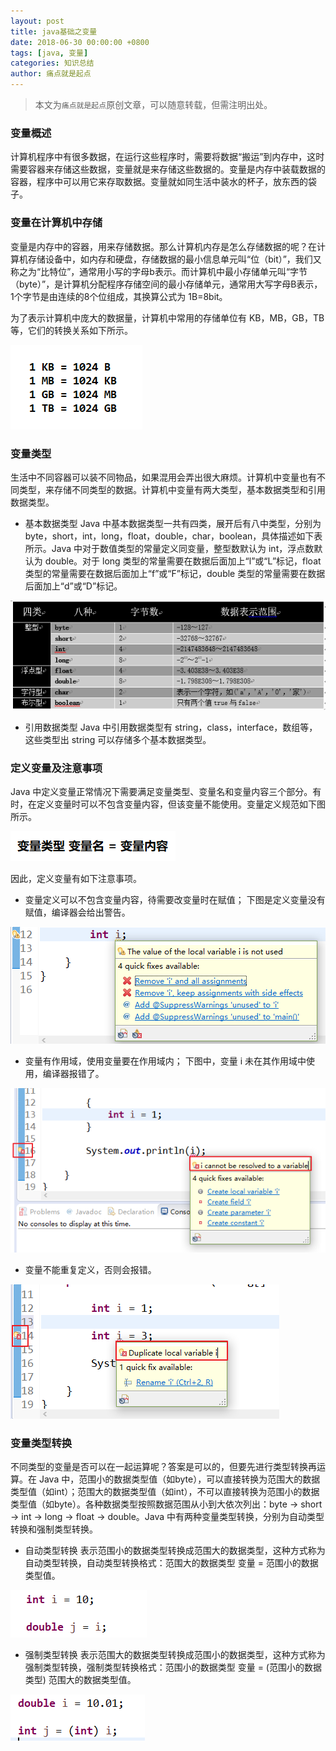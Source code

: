 ```yaml
---
layout: post
title: java基础之变量
date: 2018-06-30 00:00:00 +0800
tags: [java, 变量]
categories: 知识总结
author: 痛点就是起点
---
```


> 本文为`痛点就是起点`原创文章，可以随意转载，但需注明出处。

### 变量概述
计算机程序中有很多数据，在运行这些程序时，需要将数据“搬运”到内存中，这时需要容器来存储这些数据，变量就是来存储这些数据的。变量是内存中装载数据的容器，程序中可以用它来存取数据。变量就如同生活中装水的杯子，放东西的袋子。

### 变量在计算机中存储
变量是内存中的容器，用来存储数据。那么计算机内存是怎么存储数据的呢？在计算机存储设备中，如内存和硬盘，存储数据的最小信息单元叫“位（bit）”，我们又称之为“比特位”，通常用小写的字母b表示。而计算机中最小存储单元叫“字节（byte）”，是计算机分配程序存储空间的最小存储单元，通常用大写字母B表示，1个字节是由连续的8个位组成，其换算公式为 1B=8bit。

为了表示计算机中庞大的数据量，计算机中常用的存储单位有 KB，MB，GB，TB 等，它们的转换关系如下所示。

![](images/2018/XvI8oS7e626foZUvFZFN85U2.png)

### 变量类型
生活中不同容器可以装不同物品，如果混用会弄出很大麻烦。计算机中变量也有不同类型，来存储不同类型的数据。计算机中变量有两大类型，基本数据类型和引用数据类型。

* 基本数据类型
Java 中基本数据类型一共有四类，展开后有八中类型，分别为 byte，short，int，long，float，double，char，boolean，具体描述如下表所示。Java 中对于数值类型的常量定义同变量，整型数默认为 int，浮点数默认为 double。对于 long 类型的常量需要在数据后面加上“l”或“L”标记，float 类型的常量需要在数据后面加上“f”或“F”标记，double 类型的常量需要在数据后面加上“d”或“D”标记。

![](images/2018/47CSgKQtLHfxjZJ-wz7yjtmM.png)

* 引用数据类型
Java 中引用数据类型有 string，class，interface，数组等，这些类型出 string 可以存储多个基本数据类型。

### 定义变量及注意事项
Java 中定义变量正常情况下需要满足变量类型、变量名和变量内容三个部分。有时，在定义变量时可以不包含变量内容，但该变量不能使用。变量定义规范如下图所示。

![](images/2018/Pt2829Ah1NkHUOLCZCUvUUjV.png)

因此，定义变量有如下注意事项。
* 变量定义可以不包含变量内容，待需要改变量时在赋值；
下图是定义变量没有赋值，编译器会给出警告。

![](images/2018/VYghY4Iou48lXGdTXDj-gMn8.png)

* 变量有作用域，使用变量要在作用域内；
下图中，变量 i 未在其作用域中使用，编译器报错了。

![](images/2018/9Qe2oVGWsl2lZNYgVBlA22KR.png)

* 变量不能重复定义，否则会报错。

![](images/2018/UClRdJSYqHy4pueNnZCg2k9-.png)

### 变量类型转换
不同类型的变量是否可以在一起运算呢？答案是可以的，但要先进行类型转换再运算。在 Java 中，范围小的数据类型值（如byte），可以直接转换为范围大的数据类型值（如int）；范围大的数据类型值（如int），不可以直接转换为范围小的数据类型值（如byte）。各种数据类型按照数据范围从小到大依次列出：byte -> short -> int -> long -> float -> double。Java 中有两种变量类型转换，分别为自动类型转换和强制类型转换。

* 自动类型转换
表示范围小的数据类型转换成范围大的数据类型，这种方式称为自动类型转换，自动类型转换格式：范围大的数据类型 变量 = 范围小的数据类型值。

![](images/2018/WxfnYLVJSye-2NuEZhPuzyk6.png)

* 强制类型转换
表示范围大的数据类型转换成范围小的数据类型，这种方式称为强制类型转换，强制类型转换格式：范围小的数据类型 变量 = (范围小的数据类型) 范围大的数据类型值。

![](images/2018/8a60ayHyCeMMxJqD3CAtrqkP.png)
